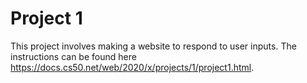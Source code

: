 # Project 1

This project involves making a website to respond to user inputs. The instructions can be found here https://docs.cs50.net/web/2020/x/projects/1/project1.html.
